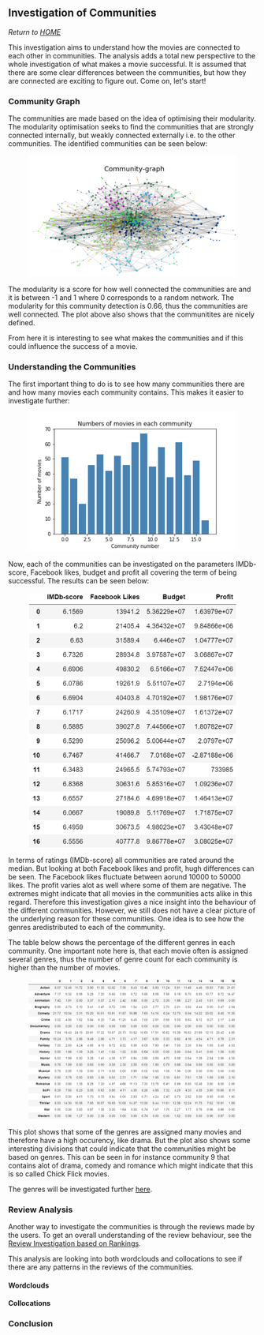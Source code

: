 ## Investigation of Communities
*Return to [HOME](https://lauramarott.github.io/SocialGraphs/)*

This investigation aims to understand how the movies are connected to each other in communities. The analysis adds a total new perspective to the whole investigation of what makes a movie successful. 
It is assumed that there are some clear differences between the communities, but how they are connected are exciting to figure out. Come on, let's start!

### Community Graph

The communities are made based on the idea of optimising their modularity. The modularity optimisation seeks to find the communities that are strongly connected internally, but weakly connected externally i.e. to the other communities. The identified communities can be seen below:

<figure style="text-align: center;">
  <img src="./images/community_graph1.png" width="500" alt="Genre frequency"/>
</figure>

The modularity is a score for how well connected the communities are and it is between -1 and 1 where 0 corresponds to a random network. The modularity for this community detection is 0.66, thus the communities are well connected. The plot above also shows that the communitites are nicely defined. 

From here it is interesting to see what makes the communities and if this could influence the success of a movie.

### Understanding the Communities

The first important thing to do is to see how many communities there are and how many movies each community contains. This makes it easier to investigate further:

<figure style="text-align: center;">
  <img src="./images/community_numbers.png" width="500" />
</figure>

Now, each of the communities can be investigated on the parameters IMDb-score, Facebook likes, budget and profit all covering the term of being successful. The results can be seen below:

<figure style="text-align: center;">
  <img src="./images/community_comparison.png" width="500"/>
</figure>

In terms of ratings (IMDb-score) all communities are rated around the median. But looking at both Facebook likes and profit, hugh differences can be seen. The Facebook likes fluctuate between aorund 10000 to 50000 likes. The profit varies alot as well where some of them are negative. The extremes might indicate that all movies in the communities acts alike in this regard. Therefore this investigation gives a nice insight into the behaviour of the different communities. However, we still does not have a clear picture of the underlying reason for these communities. One idea is to see how the genres aredistributed to each of the community. 

The table below shows the percentage of the different genres in each community. One important note here is, that each movie often is assigned several genres, thus the number of genre count for each community is higher than the number of movies.

<figure style="text-align: center;">
  <img src="./images/community_genres.png" width="500" />
</figure>

This plot shows that some of the genres are assigned many movies and therefore have a high occurency, like drama. But the plot also shows some interesting divisions that could indicate that the communities might be based on genres. This can be seen in for instance community 9 that contains alot of drama, comedy and romance which might indicate that this is so called Chick Flick movies. 

The genres will be investigated further [here](https://lauramarott.github.io/SocialGraphs/Genres).

### Review Analysis

Another way to investigate the communities is through the reviews made by the users. To get an overall understanding of the review behaviour, see the [Review Investigation based on Rankings](https://lauramarott.github.io/SocialGraphs/RankingReviews). 

This analysis are looking into both wordclouds and collocations to see if there are any patterns in the reviews of the communities. 

#### Wordclouds

#### Collocations

### Conclusion
